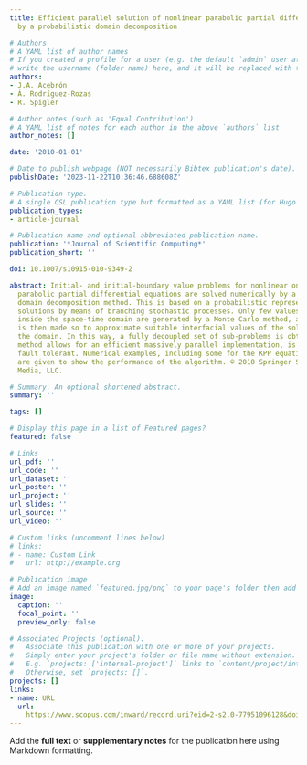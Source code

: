 ```yaml
---
title: Efficient parallel solution of nonlinear parabolic partial differential equations
  by a probabilistic domain decomposition

# Authors
# A YAML list of author names
# If you created a profile for a user (e.g. the default `admin` user at `content/authors/admin/`), 
# write the username (folder name) here, and it will be replaced with their full name and linked to their profile.
authors:
- J.A. Acebrón
- Á. Rodríguez-Rozas
- R. Spigler

# Author notes (such as 'Equal Contribution')
# A YAML list of notes for each author in the above `authors` list
author_notes: []

date: '2010-01-01'

# Date to publish webpage (NOT necessarily Bibtex publication's date).
publishDate: '2023-11-22T10:36:46.688608Z'

# Publication type.
# A single CSL publication type but formatted as a YAML list (for Hugo requirements).
publication_types:
- article-journal

# Publication name and optional abbreviated publication name.
publication: '*Journal of Scientific Computing*'
publication_short: ''

doi: 10.1007/s10915-010-9349-2

abstract: Initial- and initial-boundary value problems for nonlinear one-dimensional
  parabolic partial differential equations are solved numerically by a probabilistic
  domain decomposition method. This is based on a probabilistic representation of
  solutions by means of branching stochastic processes. Only few values of the solution
  inside the space-time domain are generated by a Monte Carlo method, and an interpolation
  is then made so to approximate suitable interfacial values of the solution inside
  the domain. In this way, a fully decoupled set of sub-problems is obtained. This
  method allows for an efficient massively parallel implementation, is scalable and
  fault tolerant. Numerical examples, including some for the KPP equation and beyond
  are given to show the performance of the algorithm. © 2010 Springer Science+Business
  Media, LLC.

# Summary. An optional shortened abstract.
summary: ''

tags: []

# Display this page in a list of Featured pages?
featured: false

# Links
url_pdf: ''
url_code: ''
url_dataset: ''
url_poster: ''
url_project: ''
url_slides: ''
url_source: ''
url_video: ''

# Custom links (uncomment lines below)
# links:
# - name: Custom Link
#   url: http://example.org

# Publication image
# Add an image named `featured.jpg/png` to your page's folder then add a caption below.
image:
  caption: ''
  focal_point: ''
  preview_only: false

# Associated Projects (optional).
#   Associate this publication with one or more of your projects.
#   Simply enter your project's folder or file name without extension.
#   E.g. `projects: ['internal-project']` links to `content/project/internal-project/index.md`.
#   Otherwise, set `projects: []`.
projects: []
links:
- name: URL
  url: 
    https://www.scopus.com/inward/record.uri?eid=2-s2.0-77951096128&doi=10.1007%2fs10915-010-9349-2&partnerID=40&md5=a6dfcc53d556f2c16e70622f653de923
---
```


Add the **full text** or **supplementary notes** for the publication here using Markdown formatting.
